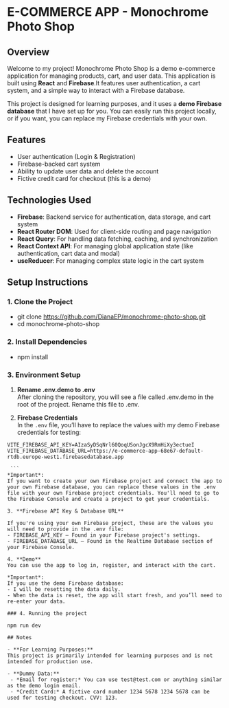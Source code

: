 # E-COMMERCE APP - Monochrome Photo Shop


## Overview

Welcome to my project! 
Monochrome Photo Shop is a demo e-commerce application for managing products, cart, and user data. This application is built using **React** and **Firebase**.It features user authentication, a cart system, and a simple way to interact with a Firebase database.

This project is designed for learning purposes, and it uses a **demo Firebase database** that I have set up for you. You can easily run this project locally, or if you want, you can replace my Firebase credentials with your own.

## Features

- User authentication (Login & Registration)
- Firebase-backed cart system
- Ability to update user data and delete the account
- Fictive credit card for checkout (this is a demo)

## Technologies Used

- **Firebase**: Backend service for authentication, data storage, and cart system
- **React Router DOM**: Used for client-side routing and page navigation
- **React Query**: For handling data fetching, caching, and synchronization
- **React Context API**: For managing global application state (like authentication, cart data and modal)
- **useReducer**: For managing complex state logic in the cart system

## Setup Instructions

### 1. Clone the Project

- git clone https://github.com/DianaEP/monochrome-photo-shop.git
- cd monochrome-photo-shop

### 2. Install Dependencies

- npm install

### 3. Environment Setup

 1. **Rename .env.demo to .env**  
 After cloning the repository, you will see a file called .env.demo in the root of the project. 
Rename this file to .env.

 2. **Firebase Credentials**  
 In the `.env` file, you’ll have to replace the values with my demo Firebase credentials for testing:

   ```env
   VITE_FIREBASE_API_KEY=AIzaSyDSqNrl60QoqUSonJgcX9RmHiXy3ectueI
   VITE_FIREBASE_DATABASE_URL=https://e-commerce-app-68e67-default-rtdb.europe-west1.firebasedatabase.app

    ```
*Important*:  
If you want to create your own Firebase project and connect the app to your own Firebase database, you can replace these values in the .env file with your own Firebase project credentials. You'll need to go to the Firebase Console and create a project to get your credentials.

3. **Firebase API Key & Database URL**  

If you're using your own Firebase project, these are the values you will need to provide in the .env file:
- FIREBASE_API_KEY – Found in your Firebase project's settings.
- FIREBASE_DATABASE_URL – Found in the Realtime Database section of your Firebase Console.

4. **Demo**  
You can use the app to log in, register, and interact with the cart. 

*Important*:  
If you use the demo Firebase database:
- I will be resetting the data daily.
- When the data is reset, the app will start fresh, and you’ll need to re-enter your data.

### 4. Running the project

npm run dev

## Notes

- **For Learning Purposes:**  
This project is primarily intended for learning purposes and is not intended for production use.

- **Dummy Data:**
    - *Email for register:* You can use test@test.com or anything similar as the demo login email.
    - *Credit Card:* A fictive card number 1234 5678 1234 5678 can be used for testing checkout. CVV: 123. 

